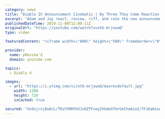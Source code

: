 ```yaml
---
category: news
title: "Diablo IV Announcement Cinematic | By Three They Come Reaction / Review / Rating"
excerpt: "Adam and Jay react, review, riff, and rate the new announcement cinematic everyone wanted to see last year at Blizzcon, Diablo IV 'By Three They Come'."
publishedDateTime: 2019-11-08T12:00:11Z
originalUrl: "https://youtube.com/watch?v=otb-mrjvwaQ"
type: video

featuredContent: "<iframe width=\"800\" height=\"500\" frameborder=\"0\" src=\"https://www.youtube.com/embed/otb-mrjvwaQ\" allow=\"accelerometer; autoplay; encrypted-media; gyroscope; picture-in-picture\" allowfullscreen></iframe>"

provider:
  name: pReview'd
  domain: youtube.com

topics:
  - Diablo 4

images:
  - url: "https://i.ytimg.com/vi/otb-mrjvwaQ/maxresdefault.jpg"
    width: 1280
    height: 720
    isCached: true

secured: "UvOsjrxj0u0/L/TRzV5MHFH3JxQZTFvey2VGdeXfm+VeCheA1oI/TFiKabiun2q4364GmOGpRJIjnya+S1NhQco7lyQvvgf/aajVZk3TXig8Wx97J02FiW+dqc3LGZl8XBJPleHVElw4SgCDxIncs0Wi7NRY9adeiX4CqlBkERxnoszD5oSKPOFQwa75TH7H2qASfr24+PJXeJ3fFW1dGlmZd8UeacJO+2E7Vnp+HXD0MICFkiuC4XcYaSF0CJZKzD5usUk5tjDj0H45VI5Zj42y4K/NXMktgAJY4uJKoPTe8u/jlAJSdvImPihGyt7MuMgj0TLmdh7Q3HsdLEj8iBO+YwHajRZpC15kJSEjB0DujVHgbq6A4ekHSTHldryw2qYOY3YZuxEYjd0x/qD6tiJwLMv6wBX6rW2vN1MdQC4+uMVo1c0EJxw/n6AiB9dm;z/xC7T2JDF5OeHrgmz4oeg=="
---
```


